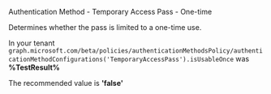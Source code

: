 Authentication Method - Temporary Access Pass - One-time

Determines whether the pass is limited to a one-time use.

<!--- Results --->

In your tenant `graph.microsoft.com/beta/policies/authenticationMethodsPolicy/authenticationMethodConfigurations('TemporaryAccessPass').isUsableOnce` was **%TestResult%**

The recommended value is **'false'**
